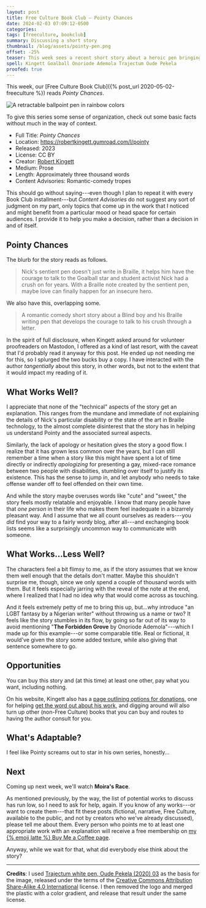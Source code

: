 ```yaml
---
layout: post
title: Free Culture Book Club — Pointy Chances
date: 2024-02-03 07:09:12-0500
categories:
tags: [freeculture, bookclub]
summary: Discussing a short story
thumbnail: /blog/assets/pointy-pen.png
offset: -25%
teaser: This week sees a recent short story about a heroic pen bringing two kids together.
spell: Kingett Goalball Onoriode Ademola Trajectum Oude Pekela
proofed: true
---
```


This week, our [Free Culture Book Club]({% post_url 2020-05-02-freeculture %}) reads *Pointy Chances*.

![A retractable ballpoint pen in rainbow colors](/blog/assets/pointy-pen.png "Probably not actually Pointy, but I couldn't find anything more appropriate...")

To give this series some sense of organization, check out some basic facts without much in the way of context.

 * Full Title:  *Pointy Chances*
 * Location:  <https://robertkingett.gumroad.com/l/pointy>
 * Released:  2023
 * License:  CC BY
 * Creator:  [Robert Kingett](https://robertkingett.com/)
 * Medium:  Prose
 * Length:  Approximately three thousand words
 * Content Advisories:  Romantic-comedy tropes

This should go without saying---even though I plan to repeat it with every Book Club installment---but *Content Advisories* do not suggest any sort of judgment on my part, only topics that come up in the work that I noticed and might benefit from a particular mood or head space for certain audiences.  I provide it to help you make a decision, rather than a decision in and of itself.

## Pointy Chances

The blurb for the story reads as follows.

 > Nick's sentient pen doesn't just write in Braille, it helps him have the courage to talk to the Goalball star and student activist Nick had a crush on for years. With a Braille note created by the sentient pen, maybe love can finally happen for an insecure hero.

We also have this, overlapping some.

 > A romantic comedy short story about a Blind boy and his Braille writing pen that develops the courage to talk to his crush through a letter.

In the spirit of full disclosure, when Kingett asked around for volunteer proofreaders on Mastodon, I offered as a kind of last resort, with the caveat that I'd probably read it anyway for this post.  He ended up not needing me for this, so I splurged the two bucks buy a copy.  I have interacted with the author *tangentially* about this story, in other words, but not to the extent that it would impact my reading of it.

## What Works Well?

I appreciate that none of the "technical" aspects of the story get an explanation.  This ranges from the mundane and immediate of not explaining the details of Nick's particular disability or the state of the art in Braille technology, to the almost complete disinterest that the story has in helping us understand Pointy and the associated surreal aspects.

Similarly, the lack of apology or hesitation gives the story a good flow.  I realize that it has grown less common over the years, but I can still remember a time when a story like this might have spent a lot of time directly or indirectly *apologizing* for presenting a gay, mixed-race romance between two people with disabilities, stumbling over itself to justify its existence.  This has the sense to jump in, and let anybody who needs to take offense wander off to feel offended on their own time.

And while the story maybe overuses words like "cute" and "sweet," the story feels mostly relatable and enjoyable.  I know that many people have that *one person* in their life who makes them feel inadequate in a bizarrely pleasant way.  And I assume that we all count ourselves as readers---you *did* find your way to a fairly wordy blog, after all---and exchanging book lists seems like a surprisingly uncommon way to communicate with someone.

## What Works...Less Well?

The characters feel a bit flimsy to me, as if the story assumes that we know them well enough that the details don't matter.  Maybe this shouldn't surprise me, though, since we only spend a couple of thousand words with them.  But it feels especially jarring with the reveal of the note at the end, where I realized that I had no idea why that would come across as touching.

And it feels extremely petty of me to bring this up, but...why introduce "an LGBT fantasy by a Nigerian writer" without throwing us a name or two?  It feels like the story stumbles in its flow, by going so far out of its way to avoid mentioning "**The Forbidden Grove** by Onoriode Ademola"---which I made up for this example---or some comparable title.  Real or fictional, it would've given the story some added texture, while also giving that sentence somewhere to go.

## Opportunities

You can buy this story and (at this time) at least one other, pay what you want, including nothing.

On his website, Kingett also has a [page outlining options for donations](https://robertkingett.com/donate/), one for helping [get the word out about his work](https://robertkingett.com/team/), and digging around will also turn up other (non-Free Culture) books that you can buy and routes to having the author consult for you.

## What's Adaptable?

I feel like Pointy screams out to star in his own series, honestly...

## Next

Coming up next week, we'll watch **Moira's Race**.

As mentioned previously, by the way, the list of potential works to discuss has run low, so I need to ask for help, again.  If you know of any works---or want to create them---that fit these posts (fictional, narrative, Free Culture, available to the public, and not by creators who we've already discussed), please tell me about them.  Every person who points me to at least one appropriate work with an explanation will receive a free membership on [my {% emoji latte %} Buy Me a Coffee page](https://buymeacoffee.com/jcolag).

Anyway, while we wait for that, what did everybody else think about the story?

* * *

**Credits**:  I used [Trajectum white pen, Oude Pekela (2020) 03](https://commons.wikimedia.org/w/index.php?curid=88548975) as the basis for the image, released under the terms of the [Creative Commons Attribution Share-Alike 4.0 International](https://creativecommons.org/licenses/by-sa/4.0/deed.en) license.  I then removed the logo and merged the plastic with a color gradient, and release that result under the same license.
